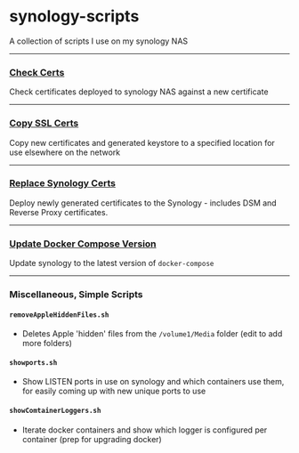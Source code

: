 # synology-scripts
A collection of scripts I use on my synology NAS

---

### [Check Certs](./check_certs.md)

Check certificates deployed to synology NAS against a new certificate

---

### [Copy SSL Certs](./copy_SSL_certs.md)

Copy new certificates and generated keystore to a specified location for use elsewhere on the network

---

### [Replace Synology Certs](./replace_synology_ssl_certs.md)

Deploy newly generated certificates to the Synology - includes DSM and Reverse Proxy certificates.

---

### [Update Docker Compose Version](./update_docker_compose.md)

Update synology to the latest version of `docker-compose`

--- 

### Miscellaneous, Simple Scripts

#### `removeAppleHiddenFiles.sh` 
- Deletes Apple 'hidden' files from the `/volume1/Media` folder (edit to add more folders)

#### `showports.sh` 
- Show LISTEN ports in use on synology and which containers use them, for easily coming up with new unique ports to use

#### `showComtainerLoggers.sh` 
- Iterate docker containers and show which logger is configured per container (prep for upgrading docker)


